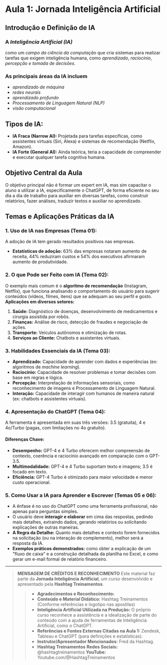 # Aula 1: **Jornada Inteligência Artificial**
## **Introdução e Definição de IA**
### A ***Inteligência Artificial (IA)*** 
como um *campo da ciência da computação* que cria sistemas para realizar tarefas que exigem inteligência humana, como *aprendizado*, *raciocínio*, *percepção e tomada de decisões*. 

### As principais áreas da IA incluem 
- *aprendizado de máquina* 
- *redes neurais* 
- *aprendizado profundo* 
- *Processamento de Linguagem Natural (NLP)*  
- *visão computacional*

## **Tipos de IA:**
- **IA Fraca (Narrow AI):** Projetada para tarefas específicas, como assistentes virtuais (Siri, Alexa) e sistemas de recomendação (Netflix, Amazon).
- **IA Forte (General AI):** Ainda teórica, teria a capacidade de compreender e executar qualquer tarefa cognitiva humana.

## **Objetivo Central da Aula**
O objetivo principal não é formar um expert em IA, mas sim capacitar o aluno a utilizar a IA, especificamente o ChatGPT, de forma eficiente no seu dia a dia de trabalho para auxiliar em diversas tarefas, como construir relatórios, fazer análises, traduzir textos e auxiliar no aprendizado.

## **Temas e Aplicações Práticas da IA**

### 1.  **Uso de IA nas Empresas (Tema 01):**
A adoção de IA tem gerado resultados positivos nas empresas.
- **Estatísticas de adoção:** 63% das empresas notaram aumento de receita, 44% reduziram custos e 54% dos executivos afirmaram aumento de produtividade.

### 2.  **O que Pode ser Feito com IA (Tema 02):**
O exemplo mais comum é o **algoritmo de recomendação** (Instagram, Netflix), que funciona analisando o comportamento do usuário para sugerir conteúdos (vídeos, filmes, itens) que se adequam ao seu perfil e gosto.
**Aplicações em diversos setores:**
1. **Saúde:** Diagnóstico de doenças, desenvolvimento de medicamentos e cirurgia assistida por robôs.
2. **Finanças:** Análise de risco, detecção de fraudes e negociação de ações.
3. **Transporte:** Veículos autônomos e otimização de rotas.
4. **Serviços ao Cliente:** Chatbots e assistentes virtuais.

### 3.  **Habilidades Essenciais da IA (Tema 03):**
- **Aprendizado:** Capacidade de aprender com dados e experiências (ex: algoritmos de *machine learning*).
- **Raciocínio:** Capacidade de resolver problemas e tomar decisões com base em regras e lógica.
- **Percepção:** Interpretação de informações sensoriais, como reconhecimento de imagens e Processamento de Linguagem Natural.
- **Interação:** Capacidade de interagir com humanos de maneira natural (ex: chatbots e assistentes virtuais).

### 4.  **Apresentação do ChatGPT (Tema 04):**
A ferramenta é apresentada em suas três versões: 3.5 (gratuita), 4 e 4o/Turbo (pagas, com limitações no 4o gratuito).
#### **Diferenças Chave:**
- **Desempenho:** GPT-4 e 4 Turbo oferecem melhor compreensão de contexto, coerência e raciocínio avançado em comparação com o GPT-3.5.
- **Multimodalidade:** GPT-4 e 4 Turbo suportam texto e imagens; 3.5 é focado em texto.
- **Eficiência:** GPT-4 Turbo é otimizado para maior velocidade e menor custo operacional.

### 5.  **Como Usar a IA para Aprender e Escrever (Temas 05 e 06):**
- A ênfase é no uso do ChatGPT como uma ferramenta profissional, não apenas para perguntas simples.
- O usuário deve **interagir e elaborar** em cima das respostas, pedindo mais detalhes, extraindo dados, gerando relatórios ou solicitando explicações de outras maneiras.
- **A Regra da Detalhe:** Quanto mais detalhes e contexto forem fornecidos na solicitação (ou na interação de complemento), melhor será a resposta da IA.
- **Exemplos práticos demonstrados:** como obter a explicação de um "fluxo de caixa" e a construção detalhada da planilha no Excel, e como gerar um e-mail formal de relatório financeiro.

-------------------------------------------------

> **MENSAGEM DE CRÉDITOS E RECONHECIMENTO**
Este material faz parte da **Jornada Inteligência Artificial**, um curso desenvolvido e apresentado pela **Hashtag Treinamentos**.
>>- **Agradecimentos e Reconhecimento:**
>>- **Conteúdo e Material Didático:** Hashtag Treinamentos (Conforme referências e logotipo nas apostilas)
>>- **Inteligência Artificial Utilizada na Produção:** O próprio curso reconhece a assistência e a idealização de parte do conteúdo com a ajuda de ferramentas de Inteligência Artificial, como o ChatGPT.
>>- **Referências e Fontes Externas Citadas na Aula 1:** Zendesk, Tableau e ChatGPT (para definições e estatísticas).
>>- **Instrutor/Apresentador Mencionados:** Fred da Hashtag.
>>- **Hashtag Treinamentos**
**Redes Sociais:** @hashtagtreinamentos 
**YouTube:** Youtube.com/@HashtagTreinamentos 